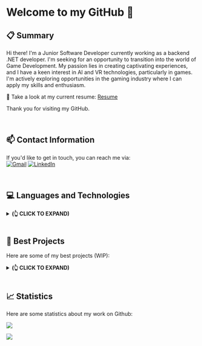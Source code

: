 # Welcome to my GitHub 👋

## 📋 Summary
Hi there! I'm a Junior Software Developer currently working as a backend .NET developer. I'm seeking for an opportunity to transition into the world of Game Development. My passion lies in creating captivating experiences, and I have a keen interest in AI and VR technologies, particularly in games. I'm actively exploring opportunities in the gaming industry where I can apply my skills and enthusiasm.

📃 Take a look at my current resume: [Resume](https://github.com/Som3Bod3/Som3Bod3/blob/main/ChazbijewiczAhmed_ResumeLI.pdf)

Thank you for visiting my GitHub.

<br/>

## 📫 Contact Information
If you'd like to get in touch, you can reach me via: <br/>
[![Gmail](https://img.icons8.com/fluent/48/000000/gmail-new.png)](mailto:ahmed.chazbijewicz@gmail.com)
[![LinkedIn](https://img.icons8.com/fluent/48/000000/linkedin.png)](https://www.linkedin.com/in/ahmedchazbijewicz/)

<br/>

## 💻 Languages and Technologies
<details>
<summary><b> (👆 CLICK TO EXPAND) </b></summary>
<p float="left">
  <img width="10%" src="https://cdn.jsdelivr.net/gh/devicons/devicon/icons/csharp/csharp-original.svg" />
  <img width="10%" src="https://cdn.jsdelivr.net/gh/devicons/devicon/icons/dotnetcore/dotnetcore-original.svg" />
  <img width="10%" src="https://cdn.jsdelivr.net/gh/devicons/devicon/icons/cplusplus/cplusplus-original.svg" />
  <img width="10%" src="https://cdn.jsdelivr.net/gh/devicons/devicon/icons/mysql/mysql-original-wordmark.svg" />
  <img width="10%" src="https://cdn.jsdelivr.net/gh/devicons/devicon@latest/icons/typescript/typescript-original.svg" />
  <img width="10%" src="https://cdn.jsdelivr.net/gh/devicons/devicon/icons/c/c-original.svg" />
  <img width="10%" src="https://cdn.jsdelivr.net/gh/devicons/devicon@latest/icons/nextjs/nextjs-original.svg" />   
  <img width="10%" src="https://cdn.jsdelivr.net/gh/devicons/devicon@latest/icons/redis/redis-original-wordmark.svg" />   
  <img width="10%" src="https://cdn.jsdelivr.net/gh/devicons/devicon@latest/icons/nginx/nginx-original.svg" />    
  <img width="10%" src="https://cdn.jsdelivr.net/gh/devicons/devicon@latest/icons/jenkins/jenkins-original.svg" />
  <img width="10%" src="https://cdn.jsdelivr.net/gh/devicons/devicon/icons/git/git-original.svg" />   
  <img width="10%" src="https://cdn.jsdelivr.net/gh/devicons/devicon@latest/icons/unity/unity-original.svg" />      
  <img width="10%" src="https://cdn.jsdelivr.net/gh/devicons/devicon/icons/visualstudio/visualstudio-plain.svg" />
  <img width="10%" src="https://cdn.jsdelivr.net/gh/devicons/devicon@latest/icons/gitlab/gitlab-original-wordmark.svg" />
  <img width="10%" src="https://cdn.jsdelivr.net/gh/devicons/devicon/icons/linux/linux-original.svg" />  
</p>
</details>

<br/>

## 🧱 Best Projects
Here are some of my best projects (WIP):
<details>
<summary><b> (👆 CLICK TO EXPAND) </b></summary>

<picture>
<source 
  srcset="https://github-readme-stats.vercel.app/api/pin/?username=Som3Bod3&repo=NeuralNetwork_GeneticAlgorithm_QLearning_Unity&theme=dark"
  media="(prefers-color-scheme: dark)"
/>
<source
  srcset="https://github-readme-stats.vercel.app/api/pin/?username=Som3Bod3&repo=NeuralNetwork_GeneticAlgorithm_QLearning_Unity&theme=bright"
  media="(prefers-color-scheme: light), (prefers-color-scheme: no-preference)"
/>
<img src="https://github-readme-stats.vercel.app/api/pin/?username=Som3Bod3&repo=NeuralNetwork_GeneticAlgorithm_QLearning_Unity&theme=bright" />
</picture>

<picture>
<source 
  srcset="https://github-readme-stats.vercel.app/api/pin/?username=Som3Bod3&repo=Student_DBMS&theme=dark"
  media="(prefers-color-scheme: dark)"
/>
<source
  srcset="https://github-readme-stats.vercel.app/api/pin/?username=Som3Bod3&repo=Student_DBMS&theme=bright"
  media="(prefers-color-scheme: light), (prefers-color-scheme: no-preference)"
/>
<img src="https://github-readme-stats.vercel.app/api/pin/?username=Som3Bod3&repo=Student_DBMS&theme=bright" />
</picture>
  
<picture>
<source 
  srcset="https://github-readme-stats.vercel.app/api/pin/?username=Som3Bod3&repo=STM32_aLED_WS2812B_Controller&theme=dark"
  media="(prefers-color-scheme: dark)"
/>
<source
  srcset="https://github-readme-stats.vercel.app/api/pin/?username=Som3Bod3&repo=STM32_aLED_WS2812B_Controller&theme=bright"
  media="(prefers-color-scheme: light), (prefers-color-scheme: no-preference)"
/>
<img src="https://github-readme-stats.vercel.app/api/pin/?username=Som3Bod3&repo=STM32_aLED_WS2812B_Controller&theme=bright" />
</picture>
<br/>

🎮 Game Projects <br/>
[Warp Jam (Google Play)](https://play.google.com/store/apps/details?id=com.WaackyGames.WarpJam)<br/>
[AIGACars (Google Play)](https://play.google.com/store/apps/details?id=com.waackygames.aigacars)<br/>
[Bomberus (Google Play)](https://play.google.com/store/apps/details?id=waackypanda.unity.mobile2D)<br/>
[INaBIaF - Space Asteroid Shooter (Itch.io)](https://waackygames.itch.io/inabiaf-space-asteroid-shooter)<br/>
[TARS - Totally Accurate Racing Simulator (Itch.io)](https://waackygames.itch.io/tars)<br/>

</details>

<br/>

## 📈 Statistics
Here are some statistics about my work on Github:

<picture>
<source 
  srcset="https://github-readme-stats.vercel.app/api?username=Som3Bod3&show_icons=true&count_private=true&theme=dark"
  media="(prefers-color-scheme: dark)"
/>
<source
  srcset="https://github-readme-stats.vercel.app/api?username=Som3Bod3&show_icons=true&count_private=true&theme=bright"
  media="(prefers-color-scheme: light), (prefers-color-scheme: no-preference)"
/>
<img src="https://github-readme-stats.vercel.app/api?username=Som3Bod3&show_icons=true&count_private=true&theme=bright" />
</picture>

![](https://komarev.com/ghpvc/?username=Som3Bod3&label=Views&color=lightgrey)
